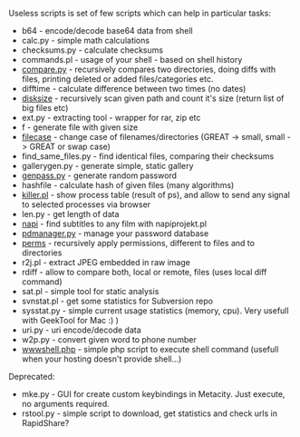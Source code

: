 Useless scripts is set of few scripts which can help in particular tasks:

* b64 - encode/decode base64 data from shell
* calc.py - simple math calculations
* checksums.py - calculate checksums
* commands.pl - usage of your shell - based on shell history
* [compare.py](https://github.com/mysz/useless-scripts/wiki/Compare.py) - recursively compares two directories, doing diffs with files, printing deleted or added files/categories etc.
* difftime - calculate difference between two times (no dates)
* [disksize](https://github.com/mysz/useless-scripts/wiki/Disksize) - recursively scan given path and count it's size (return list of big files etc)
* ext.py - extracting tool - wrapper for rar, zip etc
* f - generate file with given size
* [filecase](https://github.com/mysz/useless-scripts/wiki/Filecase) - change case of filenames/directories (GREAT -> small, small -> GREAT or swap case)
* find_same_files.py - find identical files, comparing their checksums
* gallerygen.py - generate simple, static gallery
* [genpass.py](https://github.com/mysz/useless-scripts/wiki/Genpass.py) - generate random password
* hashfile - calculate hash of given files (many algorithms)
* [killer.pl](https://github.com/mysz/useless-scripts/wiki/Killer.pl) - show process table (result of ps), and allow to send any signal to selected processes via browser
* len.py - get length of data
* [napi](https://github.com/mysz/useless-scripts/wiki/Napi) - find subtitles to any film with napiprojekt.pl
* [pdmanager.py](https://github.com/mysz/useless-scripts/wiki/Pdmanager.py) - manage your password database
* [perms](https://github.com/mysz/useless-scripts/wiki/Perms) - recursively apply permissions, different to files and to directories
* r2j.pl - extract JPEG embedded in raw image
* rdiff - allow to compare both, local or remote, files (uses local diff command)
* sat.pl - simple tool for static analysis
* svnstat.pl - get some statistics for Subversion repo
* sysstat.py - simple current usage statistics (memory, cpu). Very usefull with GeekTool for Mac :) )
* uri.py - uri encode/decode data
* w2p.py - convert given word to phone number
* [wwwshell.php](https://github.com/mysz/useless-scripts/wiki/Wwwshell.php) - simple php script to execute shell command (usefull when your hosting doesn't provide shell...)

Deprecated:
* mke.py - GUI for create custom keybindings in Metacity. Just execute, no arguments required.
* rstool.py - simple script to download, get statistics and check urls in RapidShare?
